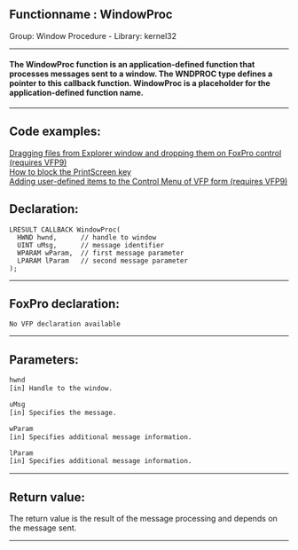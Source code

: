 <link rel="stylesheet" type="text/css" href="../../css/win32api.css">  
<link rel="stylesheet" href="https://cdnjs.cloudflare.com/ajax/libs/font-awesome/4.7.0/css/font-awesome.min.css">

## Functionname : WindowProc
Group: Window Procedure - Library: kernel32    
***  


#### The WindowProc function is an application-defined function that processes messages sent to a window. The WNDPROC type defines a pointer to this callback function. WindowProc is a placeholder for the application-defined function name.
***  


## Code examples:
[Dragging files from Explorer window and dropping them on FoxPro control (requires VFP9)](../../samples/sample_323.md)  
[How to block the PrintScreen key](../../samples/sample_489.md)  
[Adding user-defined items to the Control Menu of VFP form (requires VFP9)](../../samples/sample_512.md)  

## Declaration:
```foxpro  
LRESULT CALLBACK WindowProc(
  HWND hwnd,      // handle to window
  UINT uMsg,      // message identifier
  WPARAM wParam,  // first message parameter
  LPARAM lParam   // second message parameter
);  
```  
***  


## FoxPro declaration:
```foxpro  
No VFP declaration available  
```  
***  


## Parameters:
```txt  
hwnd
[in] Handle to the window.

uMsg
[in] Specifies the message.

wParam
[in] Specifies additional message information.

lParam
[in] Specifies additional message information.  
```  
***  


## Return value:
The return value is the result of the message processing and depends on the message sent.  
***  

